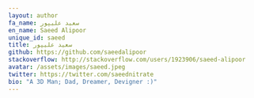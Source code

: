 ```yaml
---
layout: author
fa_name: سعید علیپور
en_name: Saeed Alipoor
unique_id: saeed
title: سعید علیپور
github: https://github.com/saeedalipoor
stackoverflow: http://stackoverflow.com/users/1923906/saeed-alipoor
avatar: /assets/images/saeed.jpeg
twitter: https://twitter.com/saeednitrate
bio: "A 3D Man; Dad, Dreamer, Devigner :)"
---
```

